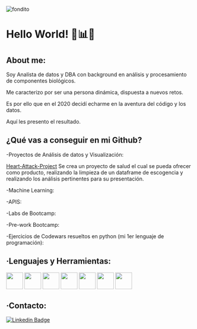 ![fondito](https://user-images.githubusercontent.com/66042132/110010245-5e543580-7d1e-11eb-8b1b-5dacd2cdb194.gif)

<h1>Hello World! 👋📊🚀</h1>


<h2>About me:</h2>

Soy Analísta de datos y DBA con background en análisis y procesamiento de componentes biológicos.

Me caracterizo por ser una persona dinámica, dispuesta a nuevos retos.

Es por ello que en el 2020 decidí echarme en la aventura del código y los datos. 

Aquí les presento el resultado.


<h2>¿Qué vas a conseguir en mi Github?</h2>

-Proyectos de Análisis de datos y Visualización:

[Heart-Attack-Project](https://github.com/Joycelili/Heart-Attack-Project) Se crea un proyecto de salud el cual se pueda ofrecer como producto, realizando la limpieza de un dataframe de escogencia y realizando los análisis pertinentes para su presentación.

-Machine Learning:

-APIS:

-Labs de Bootcamp:

-Pre-work Bootcamp:

-Ejercicios de Codewars resueltos en python (mi 1er lenguaje de programación):


<h2>·Lenguajes y Herramientas:</h2>

<img height="45" src="https://cdn.svgporn.com/logos/python.svg">  <img height="45" src="https://cdn.svgporn.com/logos/mysql.svg">  <img height="45" src="https://cdn.svgporn.com/logos/mongodb.svg">   <img height="45" src="https://cdn.svgporn.com/logos/flask.svg">   <img height="45" src="https://cdn.svgporn.com/logos/html-5.svg">   <img height="45" src="https://cdn.svgporn.com/logos/github-icon.svg">   <img height="45" src="https://cdn.svgporn.com/logos/git.svg">


<h2>·Contacto:</h2>

[![Linkedin Badge](https://img.shields.io/badge/-Joyce_Acevedo-blue?style=flat-square&logo=Linkedin&logoColor=white&link=https://https://www.linkedin.com/in/joyce-acevedo-salcedo/)](https://www.linkedin.com/in/joyce-acevedo-salcedo/)
